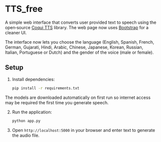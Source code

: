 # TTS_free

A simple web interface that converts user provided text to speech using the
open‑source [Coqui TTS](https://github.com/coqui-ai/TTS) library.
The web page now uses [Bootstrap](https://getbootstrap.com/) for a cleaner UI.

The interface now lets you choose the language (English, Spanish, French, German,
Gujarati, Hindi, Arabic, Chinese, Japanese, Korean, Russian, Italian,
Portuguese or Dutch)
and the gender of the voice (male or female).

## Setup

1. Install dependencies:
   ```bash
   pip install -r requirements.txt
   ```
The models are downloaded automatically on first run so internet access may be
required the first time you generate speech.

2. Run the application:
   ```bash
   python app.py
   ```

3. Open `http://localhost:5000` in your browser and enter text to generate the audio file.
